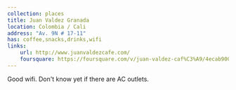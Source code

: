 ```yaml
---
collection: places
title: Juan Valdez Granada
location: Colombia / Cali
address: "Av. 9N # 17-11"
has: coffee,snacks,drinks,wifi
links:
    url: http://www.juanvaldezcafe.com/
    foursquare: https://foursquare.com/v/juan-valdez-caf%C3%A9/4ecab9002da5cc0a1f417f72
---
```


Good wifi. Don't know yet if there are AC outlets.

